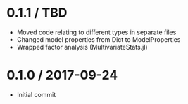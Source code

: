 0.1.1 / TBD 
==================
  * Moved code relating to different types in separate files
  * Changed model properties from Dict to ModelProperties
  * Wrapped factor analysis (MultivariateStats.jl)  

0.1.0 / 2017-09-24
==================
  * Initial commit
